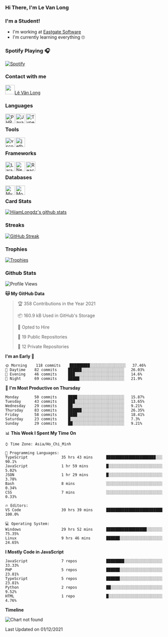 ### Hi There, I'm Le Van Long 

### I'm a Student!
- I'm working at [Eastgate Software](https://eastgate-software.com/)
- I'm currently learning everything 🙄

### Spotify Playing 🎧
[![Spotify](https://spotify-readme-v2-ljjw4c8pd-hiiamlongdz.vercel.app/api/spotify)](https://open.spotify.com/user/312ooo2a5zz44sszdfjmqgjbgmsq)


### Contact with me

[<img src="https://img.icons8.com/dusk/64/000000/facebook-new--v2.png" width="30px"/>Lê Văn Long](https://www.facebook.com/HiiamLongdzz)

### Languages
<img align="left" alt="PHP" src="https://img.icons8.com/dusk/64/000000/php-logo.png" width="30px"/>
<img align="left" alt="JavaScript" src="https://img.icons8.com/dusk/64/000000/javascript.png" width="30px"/>
<img align="left" alt="TypeScript" src="https://img.icons8.com/typescript" width="30px" />
<br />

### Tools
<img align="left" alt="vscode" src="https://img.icons8.com/dusk/64/000000/visual-studio-code-2019.png" width="30px"/>
<img align="left" alt="jetbrain" src="https://camo.githubusercontent.com/8268dcfb76697dd53286590ec9b4385d7a0b89ce/68747470733a2f2f63646e2e6a7364656c6976722e6e65742f6e706d2f73696d706c652d69636f6e734076332f69636f6e732f6a6574627261696e732e737667" width="30px"/>
<br />

### Frameworks
<img align="left" alt="Laravel" src="https://img.icons8.com/ios/50/000000/laravel.png" width="30px"/>
<img align="left" alt="NestJS" src="https://d33wubrfki0l68.cloudfront.net/e937e774cbbe23635999615ad5d7732decad182a/26072/logo-small.ede75a6b.svg" width="30px" />
<img align="left" alt="ReactJS" src="https://img.icons8.com/dusk/64/000000/react.png" width="30px" />
<br />

### Databases
<img align="left" alt="MySQL" src="https://img.icons8.com/ios-filled/50/000000/mysql-logo.png" width="30px"/>
<img align="left" alt="MongoDB" src="https://webimages.mongodb.com/_com_assets/cms/kpo5kblefbjq79065-Horizontal_Default.svg?auto=format%252Ccompress" height="30px" />
<br />

### Card Stats
[![HiiamLongdz's github stats](https://github-readme-stats.vercel.app/api?username=HiiamLongdz&show_icons=true&theme=default)](#CardStats)

### Streaks
[![GitHub Streak](http://github-readme-streak-stats.herokuapp.com?user=HiiamLongdz)](#Streaks)

### Trophies
[![Trophies](https://github-profile-trophy.vercel.app/?username=HiiamLongdz&margin-w=10&theme=discord)](#Trophies)

### Github Stats
<!--START_SECTION:waka-->
![Profile Views](http://img.shields.io/badge/Profile%20Views-1-blue)

**🐱 My GitHub Data** 

> 🏆 358 Contributions in the Year 2021
 > 
> 📦 160.9 kB Used in GitHub's Storage 
 > 
> 💼 Opted to Hire
 > 
> 📜 19 Public Repositories 
 > 
> 🔑 12 Private Repositories  
 > 
**I'm an Early 🐤** 

```text
🌞 Morning    118 commits    █████████░░░░░░░░░░░░░░░░   37.46% 
🌆 Daytime    82 commits     ██████░░░░░░░░░░░░░░░░░░░   26.03% 
🌃 Evening    46 commits     ███░░░░░░░░░░░░░░░░░░░░░░   14.6% 
🌙 Night      69 commits     █████░░░░░░░░░░░░░░░░░░░░   21.9%

```
📅 **I'm Most Productive on Thursday** 

```text
Monday       50 commits     ████░░░░░░░░░░░░░░░░░░░░░   15.87% 
Tuesday      43 commits     ███░░░░░░░░░░░░░░░░░░░░░░   13.65% 
Wednesday    29 commits     ██░░░░░░░░░░░░░░░░░░░░░░░   9.21% 
Thursday     83 commits     ██████░░░░░░░░░░░░░░░░░░░   26.35% 
Friday       58 commits     ████░░░░░░░░░░░░░░░░░░░░░   18.41% 
Saturday     23 commits     █░░░░░░░░░░░░░░░░░░░░░░░░   7.3% 
Sunday       29 commits     ██░░░░░░░░░░░░░░░░░░░░░░░   9.21%

```


📊 **This Week I Spent My Time On** 

```text
⌚︎ Time Zone: Asia/Ho_Chi_Minh

💬 Programming Languages: 
TypeScript               35 hrs 43 mins      ██████████████████████░░░   90.1% 
JavaScript               1 hr 59 mins        █░░░░░░░░░░░░░░░░░░░░░░░░   5.02% 
JSON                     1 hr 29 mins        █░░░░░░░░░░░░░░░░░░░░░░░░   3.78% 
Bash                     8 mins              ░░░░░░░░░░░░░░░░░░░░░░░░░   0.34% 
CSS                      7 mins              ░░░░░░░░░░░░░░░░░░░░░░░░░   0.33%

🔥 Editors: 
VS Code                  39 hrs 39 mins      █████████████████████████   100.0%

💻 Operating System: 
Windows                  29 hrs 52 mins      ██████████████████░░░░░░░   75.35% 
Linux                    9 hrs 46 mins       ██████░░░░░░░░░░░░░░░░░░░   24.65%

```

**I Mostly Code in JavaScript** 

```text
JavaScript               7 repos             ████████░░░░░░░░░░░░░░░░░   33.33% 
PHP                      5 repos             ██████░░░░░░░░░░░░░░░░░░░   23.81% 
TypeScript               5 repos             ██████░░░░░░░░░░░░░░░░░░░   23.81% 
Python                   2 repos             ██░░░░░░░░░░░░░░░░░░░░░░░   9.52% 
HTML                     1 repo              █░░░░░░░░░░░░░░░░░░░░░░░░   4.76%

```


**Timeline**

![Chart not found](https://raw.githubusercontent.com/HiiamLongdz/HiiamLongdz/master/charts/bar_graph.png) 


 Last Updated on 01/12/2021
<!--END_SECTION:waka-->

